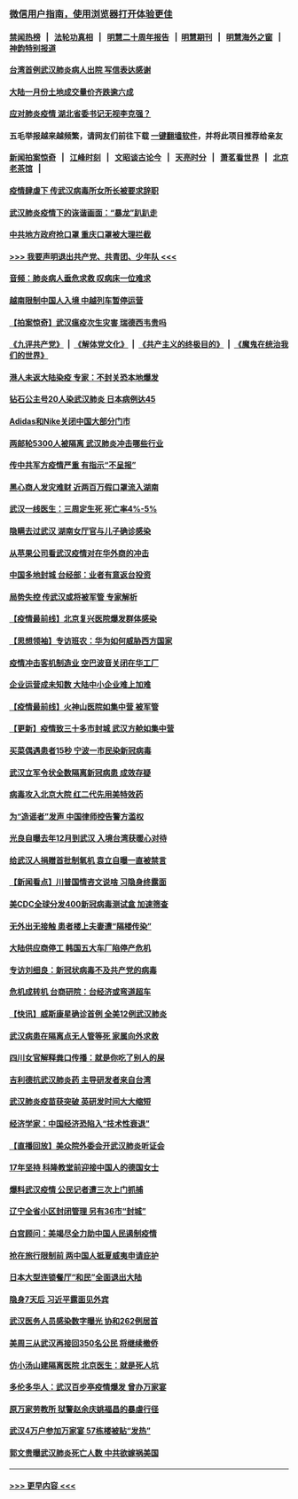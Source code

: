 ### [微信用户指南，使用浏览器打开体验更佳](https://github.com/gfw-breaker/banned-news1/blob/master/indexes/wechat-guide.md?t=0)
#### [禁闻热榜](热点新闻.md?t=0)  &nbsp;&nbsp;|&nbsp;&nbsp; [法轮功真相](https://github.com/gfw-breaker/truth/blob/master/README.md?t=0) &nbsp;&nbsp;|&nbsp;&nbsp; [明慧二十周年报告](https://github.com/gfw-breaker/mh-reports/blob/master/README.md?t=0) &nbsp;&nbsp;|&nbsp;&nbsp;[明慧期刊](https://github.com/gfw-breaker/mh-qikan) &nbsp;&nbsp;|&nbsp;&nbsp; [明慧海外之窗](https://github.com/gfw-breaker/mh-news/blob/master/README.md?t=0) &nbsp;&nbsp;|&nbsp;&nbsp; [神韵特别报道](https://github.com/gfw-breaker/mh-news/blob/master/shenyun.md?t=0)
#### [台湾首例武汉肺炎病人出院 写信表达感谢](../pages/nsc413/n11848408.md?t=02061633) 
#### [大陆一月份土地成交量价齐跌逾六成](../pages/nsc413/n11847770.md?t=02061633) 
#### [应对肺炎疫情 湖北省委书记无视李克强？](../pages/nsc413/n11848018.md?t=02061633) 
#### 五毛举报越来越频繁，请网友们前往下载 [一键翻墙软件](https://github.com/gfw-breaker/ssr-accounts)，并将此项目推荐给亲友
#### [新闻拍案惊奇](https://github.com/gfw-breaker/banned-news1/blob/master/pages/link4.md) &nbsp;&nbsp;|&nbsp;&nbsp; [江峰时刻](https://github.com/gfw-breaker/banned-news1/blob/master/pages/link4.md) &nbsp;&nbsp;|&nbsp;&nbsp; [文昭谈古论今](https://github.com/gfw-breaker/banned-news1/blob/master/pages/link4.md) &nbsp;&nbsp;|&nbsp;&nbsp; [天亮时分](https://github.com/gfw-breaker/banned-news1/blob/master/pages/link4.md) &nbsp;&nbsp;|&nbsp;&nbsp; [萧茗看世界](https://github.com/gfw-breaker/banned-news1/blob/master/pages/link4.md) &nbsp;&nbsp;|&nbsp;&nbsp; [北京老茶馆](https://github.com/gfw-breaker/banned-news1/blob/master/pages/link4.md) &nbsp;&nbsp;|&nbsp;&nbsp; 
#### [疫情肆虐下 传武汉病毒所女所长被要求辞职](../pages/nsc413/n11842494.md?t=02061633) 
#### [武汉肺炎疫情下的诙谐画面：“暴龙”趴趴走](../pages/nsc413/n11848057.md?t=02061633) 
#### [中共地方政府抢口罩 重庆口罩被大理拦截](../pages/nsc413/n11848150.md?t=02061633) 
#### [>>> 我要声明退出共产党、共青团、少年队 <<<](https://github.com/begood0513/goodnews/blob/master/quit/letter.md) 
#### [音频：肺炎病人垂危求救 叹病床一位难求](../pages/nsc413/n11847883.md?t=02061633) 
#### [越南限制中国人入境 中越列车暂停运营](../pages/nsc413/n11847844.md?t=02061633) 
#### [【拍案惊奇】武汉瘟疫次生灾害 瑞德西韦贵吗](../pages/nsc413/n11847587.md?t=02061633) 
#### [《九评共产党》](https://github.com/begood0513/9ping.md/blob/master/README.md) &nbsp;|&nbsp; [《解体党文化》](../../../../jtdwh.md/blob/master/README.md)  &nbsp;|&nbsp; [《共产主义的终极目的》](../../../../gczydzjmd.md/blob/master/README.md) &nbsp;|&nbsp; [《魔鬼在统治我们的世界》](../../../../mgztzwmdsj.md/blob/master/README.md) 
#### [港人未返大陆染疫 专家：不封关恐本地爆发](../pages/nsc413/n11848021.md?t=02061633) 
#### [钻石公主号20人染武汉肺炎 日本病例达45](../pages/nsc413/n11847823.md?t=02061633) 
#### [Adidas和Nike关闭中国大部分门市](../pages/nsc413/n11847720.md?t=02061633) 
#### [两邮轮5300人被隔离 武汉肺炎冲击哪些行业](../pages/nsc413/n11847456.md?t=02061633) 
#### [传中共军方疫情严重 有指示“不呈报”](../pages/nsc413/n11847828.md?t=02061633) 
#### [黑心商人发灾难财 近两百万假口罩流入湖南](../pages/nsc413/n11847794.md?t=02061633) 
#### [武汉一线医生：三周定生死 死亡率4%-5%](../pages/nsc413/n11847780.md?t=02061633) 
#### [隐瞒去过武汉 湖南女厅官与儿子确诊感染](../pages/nsc413/n11847669.md?t=02061633) 
#### [从苹果公司看武汉疫情对在华外商的冲击](../pages/nsc413/n11847586.md?t=02061633) 
#### [中国多地封城 台经部：业者有意返台投资](../pages/nsc413/n11847732.md?t=02061633) 
#### [局势失控 传武汉或将被军管 专家解析](../pages/nsc413/n11847458.md?t=02061633) 
#### [【疫情最前线】北京复兴医院爆发群体感染](../pages/nsc413/n11847626.md?t=02061633) 
#### [【思想领袖】专访班农：华为如何威胁西方国家](../pages/nsc413/n11847306.md?t=02061633) 
#### [疫情冲击客机制造业 空巴波音关闭在华工厂](../pages/nsc413/n11847550.md?t=02061633) 
#### [企业运营成未知数 大陆中小企业难上加难](../pages/nsc413/n11847477.md?t=02061633) 
#### [【疫情最前线】火神山医院如集中营 被军管](../pages/nsc413/n11847524.md?t=02061633) 
#### [【更新】疫情致三十多市封城 武汉方舱如集中营](../pages/nsc413/n11801312.md?t=02061633) 
#### [买菜偶遇患者15秒 宁波一市民染新冠病毒](../pages/nsc413/n11847294.md?t=02061633) 
#### [武汉立军令状全数隔离新冠病患 成效存疑](../pages/nsc413/n11847328.md?t=02061633) 
#### [病毒攻入北京大院 红二代先用美特效药](../pages/nsc413/n11847427.md?t=02061633) 
#### [为“造谣者”发声 中国律师控告警方滥权](../pages/nsc413/n11847326.md?t=02061633) 
#### [光良自曝去年12月到武汉 入境台湾获暖心对待](../pages/nsc413/n11847243.md?t=02061633) 
#### [给武汉人捐赠首批制氧机 袁立自曝一直被禁言](../pages/nsc413/n11846974.md?t=02061633) 
#### [【新闻看点】川普国情咨文说啥 习隐身终露面](../pages/nsc413/n11847016.md?t=02061633) 
#### [美CDC全球分发400新冠病毒测试盒 加速筛查](../pages/nsc413/n11847260.md?t=02061633) 
#### [无外出无接触 患者楼上夫妻遭“隔楼传染”](../pages/nsc413/n11847233.md?t=02061633) 
#### [大陆供应商停工 韩国五大车厂陷停产危机](../pages/nsc413/n11847062.md?t=02061633) 
#### [专访刘细良：新冠状病毒不及共产党的病毒](../pages/nsc413/n11847164.md?t=02061633) 
#### [危机成转机 台商研院：台经济或弯道超车](../pages/nsc413/n11846448.md?t=02061633) 
#### [【快讯】威斯康星确诊首例 全美12例武汉肺炎](../pages/nsc413/n11847162.md?t=02061633) 
#### [武汉病患在隔离点无人管等死 家属向外求救](../pages/nsc413/n11847020.md?t=02061633) 
#### [四川女官解释粪口传播：就是你吃了别人的屎](../pages/nsc413/n11847029.md?t=02061633) 
#### [吉利德抗武汉肺炎药 主导研发者来自台湾](../pages/nsc413/n11847064.md?t=02061633) 
#### [武汉肺炎疫苗获突破 英研发时间大大缩短](../pages/nsc413/n11846915.md?t=02061633) 
#### [经济学家：中国经济恐陷入“技术性衰退”](../pages/nsc413/n11846450.md?t=02061633) 
#### [【直播回放】美众院外委会开武汉肺炎听证会](../pages/nsc413/n11846727.md?t=02061633) 
#### [17年坚持 科隆教堂前迎接中国人的德国女士](../pages/nsc413/n11846781.md?t=02061633) 
#### [爆料武汉疫情 公民记者遭三次上门抓捕](../pages/nsc413/n11846937.md?t=02061633) 
#### [辽宁全省小区封闭管理 另有36市“封城”](../pages/nsc413/n11846879.md?t=02061633) 
#### [白宫顾问：美竭尽全力助中国人民遏制疫情](../pages/nsc413/n11846756.md?t=02061633) 
#### [抢在旅行限制前 两中国人抵夏威夷申请庇护](../pages/nsc413/n11846866.md?t=02061633) 
#### [日本大型连锁餐厅“和民”全面退出大陆](../pages/nsc413/n11846765.md?t=02061633) 
#### [隐身7天后 习近平露面见外宾](../pages/nsc413/n11846805.md?t=02061633) 
#### [武汉医务人员感染数字曝光 协和262例居首](../pages/nsc413/n11846742.md?t=02061633) 
#### [美周三从武汉再接回350名公民 将继续撤侨](../pages/nsc413/n11846705.md?t=02061633) 
#### [仿小汤山建隔离医院 北京医生：就是死人坑](../pages/nsc413/n11846692.md?t=02061633) 
#### [多伦多华人：武汉百步亭疫情爆发 曾办万家宴](../pages/nsc413/n11846766.md?t=02061633) 
#### [原万家劳教所 狱警赵余庆姚福昌的暴虐行径](../pages/nsc413/n11844582.md?t=02061633) 
#### [武汉4万户参加万家宴 57栋楼被贴“发热”](../pages/nsc413/n11846074.md?t=02061633) 
#### [郭文贵曝武汉肺炎死亡人数 中共欲嫁祸美国](../pages/nsc413/n11846240.md?t=02061633) 

----
#### [ >>> 更早内容 <<< ](../indexes/nsc413-earlier.md)
